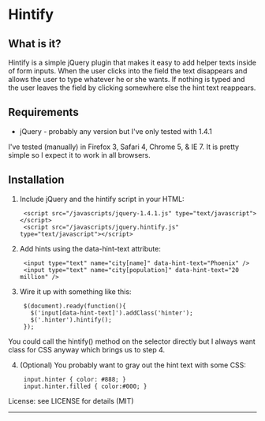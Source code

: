 Hintify
===

What is it?
---
Hintify is a simple jQuery plugin that makes it easy to add helper texts inside 
of form inputs.  When the user clicks into the field the text disappears and
allows the user to type whatever he or she wants.  If nothing is typed and the 
user leaves the field by clicking somewhere else the hint text reappears.


Requirements
---
  * jQuery - probably any version but I've only tested with 1.4.1

I've tested (manually) in Firefox 3, Safari 4, Chrome 5, & IE 7.  It is pretty
simple so I expect it to work in all browsers.
  
Installation
---

1. Include jQuery and the hintify script in your HTML:

        <script src="/javascripts/jquery-1.4.1.js" type="text/javascript"></script>
        <script src="/javascripts/jquery.hintify.js" type="text/javascript"></script>

2. Add hints using the data-hint-text attribute:

        <input type="text" name="city[name]" data-hint-text="Phoenix" />
        <input type="text" name="city[population]" data-hint-text="20 million" />


3. Wire it up with something like this:

        $(document).ready(function(){
          $('input[data-hint-text]').addClass('hinter');
          $('.hinter').hintify();
        });

You could call the hintify() method on the selector directly but I always want class
for CSS anyway which brings us to step 4.

4. (Optional) You probably want to gray out the hint text with some CSS:

        input.hinter { color: #888; }
        input.hinter.filled { color:#000; }

License: see LICENSE for details (MIT)

___
